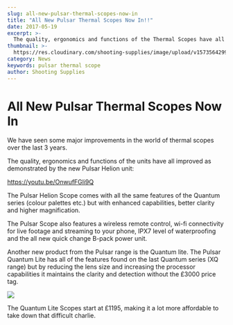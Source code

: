 ```yaml
---
slug: all-new-pulsar-thermal-scopes-now-in
title: "All New Pulsar Thermal Scopes Now In!!"
date: 2017-05-19
excerpt: >-
  The quality, ergonomics and functions of the Thermal Scopes have all improved as demonstrated by the new Pulsar Helion unit.
thumbnail: >-
  https://res.cloudinary.com/shooting-supplies/image/upload/v1573564299/pulsar-xq23v-thermal-monoculars_vntxoy_oxv1c0-1_ecs6pn.jpg
category: News
keywords: pulsar thermal scope
author: Shooting Supplies
---
```


# **All New Pulsar Thermal Scopes Now In**

We have seen some major improvements in the world of thermal scopes over the last 3 years.

The quality, ergonomics and functions of the units have all improved as demonstrated by the new Pulsar Helion unit:

https://youtu.be/OnwufFGli9Q

The Pulsar Helion Scope comes with all the same features of the Quantum series (colour palettes etc.) but with enhanced capabilities, better clarity and higher magnification.

The Pulsar Scope also features a wireless remote control, wi-fi connectivity for live footage and streaming to your phone, IPX7 level of waterproofing and the all new quick change B-pack power unit.

Another new product from the Pulsar range is the Quantum lite. The Pulsar Quantum Lite has all of the features found on the last Quantum series (XQ range) but by reducing the lens size and increasing the processor capabilities it maintains the clarity and detection without the £3000 price tag.

![](https://res.cloudinary.com/shooting-supplies/image/upload/v1573564299/pulsar-xq23v-thermal-monoculars_vntxoy_oxv1c0-1_ecs6pn.jpg)

The Quantum Lite Scopes start at £1195, making it a lot more affordable to take down that difficult charlie.
